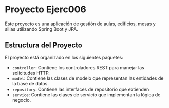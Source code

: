 # Proyecto Ejerc006

Este proyecto es una aplicación de gestión de aulas, edificios, mesas y sillas utilizando Spring Boot y JPA.

## Estructura del Proyecto

El proyecto está organizado en los siguientes paquetes:

- `controller`: Contiene los controladores REST para manejar las solicitudes HTTP.
- `model`: Contiene las clases de modelo que representan las entidades de la base de datos.
- `repository`: Contiene las interfaces de repositorio que extienden 
- `service`: Contiene las clases de servicio que implementan la lógica de negocio.